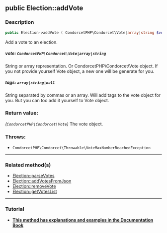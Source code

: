 ## public Election::addVote

### Description    

```php
public Election->addVote ( CondorcetPHP\Condorcet\Vote|array|string $vote [, array|string|null $tags = null] ): CondorcetPHP\Condorcet\Vote
```

Add a vote to an election.
    

##### **vote:** *```CondorcetPHP\Condorcet\Vote|array|string```*   
String or array representation. Or CondorcetPHP\Condorcet\Vote object. If you not provide yourself Vote object, a new one will be generate for you.    


##### **tags:** *```array|string|null```*   
String separated by commas or an array. Will add tags to the vote object for you. But you can too add it yourself to Vote object.    


### Return value:   

*(```CondorcetPHP\Condorcet\Vote```)* The vote object.



### Throws:   

* ```CondorcetPHP\Condorcet\Throwable\VoteMaxNumberReachedException```

---------------------------------------

### Related method(s)      

* [Election::parseVotes](../Election%20Class/public%20Election--parseVotes.md)    
* [Election::addVotesFromJson](../Election%20Class/public%20Election--addVotesFromJson.md)    
* [Election::removeVote](../Election%20Class/public%20Election--removeVote.md)    
* [Election::getVotesList](../Election%20Class/public%20Election--getVotesList.md)    

---------------------------------------

### Tutorial

* **[This method has explanations and examples in the Documentation Book](https://www.condorcet.io/3.AsPhpLibrary/5.Votes/1.AddVotes)**    
